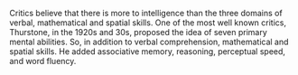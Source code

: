 Critics believe that there is more to intelligence than the three domains of
verbal, mathematical and spatial skills. One of the most well known critics,
Thurstone, in the 1920s and 30s, proposed the idea of seven primary mental
abilities. So, in addition to verbal comprehension, mathematical and spatial
skills. He added associative memory, reasoning, perceptual speed, and word
fluency.

